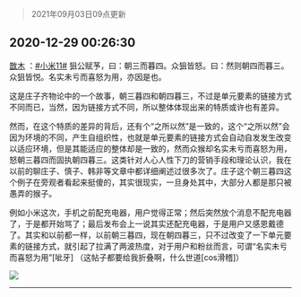 > 2021年09月03日09点更新
<link rel="stylesheet" href="https://cdn.jsdelivr.net/gh/taotie6/sampleJSON@main/css/photo_show.css">


 ## 2020-12-29 00:26:30 

 [㪚木](https://www.coolapk.com/feed/23850631?shareKey=MjI3OWQzODNlZDNhNjEzMTc3YTM~) ：<a class="feed-link-tag" href="/t/小米11?type=0">#小米11#</a> 狙公赋芧，曰：朝三而暮四。众狙皆怒。曰：然则朝四而暮三。众狙皆悦。名实未亏而喜怒为用，亦因是也。

这是庄子齐物论中的一个故事，朝三暮四和朝四暮三，不过是单元要素的链接方式不同而已，当然，因为链接方式不同，所以整体体现出来的特质或许也有差异。

然而<!--break-->，在这个特质的差异的背后，还有个“之所以然”是一致的，这个“之所以然”会因为环境的不同，产生自组织性，也就是单元要素的链接方式会自动自发发生改变以适应环境，但是其能适应的整体却是一致的，然而众猴却名实未亏而喜怒为用，怒朝三暮四而固执朝四暮三。这类针对人心人性下刀的营销手段和理论认识，我在以前的聊庄子、慎子、韩非等文章中都详细阐述过很多次了。庄子这个朝三暮四这个例子在旁观者看起来挺傻的，其实很现实，一旦身处其中，大部分人都是那只被愚弄的猴子。

例如小米这次，手机之前配充电器，用户觉得正常；然后突然放个消息不配充电器了，于是都开始骂了；最后发布会上一说其实还配充电器，于是用户又感恩戴德了。其实和以前都一样，以前朝三暮四，现在朝四暮三，只不过改变了一下单元要素的链接方式，就引起了拉满了两波热度，对于用户和粉丝而言，可谓“名实未亏而喜怒为用”[呲牙]
（这帖子都要给我折叠啊，什么世道[cos滑稽]） 

<div class="album">
<img class="img-item" src="http://image.coolapk.com/feed/2020/1228/23/1081091_30a456b0_9059_6893@1080x2102.jpeg" />
</div>

 ------- 

